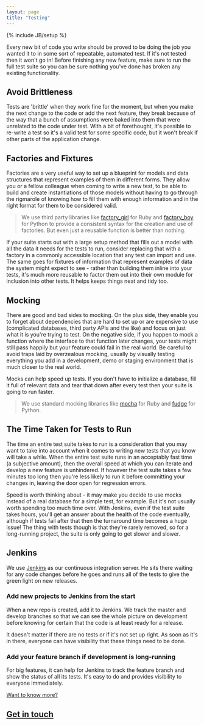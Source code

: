 ```yaml
---
layout: page
title: "Testing"
---
```

{% include JB/setup %}

Every new bit of code you write should be proved to be doing the job you wanted it to in some sort of repeatable, automated test.  If it's not tested then it won't go in!  Before finishing any new feature, make sure to run the full test suite so you can be sure nothing you've done has broken any existing functionality.



Avoid Brittleness
-----------------

Tests are 'brittle' when they work fine for the moment, but when you make the next change to the code or add the next feature, they break because of the way that a bunch of assumptions were baked into them that were unrelated to the code under test.  With a bit of forethought, it's possible to re-write a test so it's a valid test for some specific code, but it won't break if other parts of the application change.

Factories and Fixtures
----------------------

Factories are a very useful way to set up a blueprint for models and data structures that represent examples of them in different forms.  They allow you or a fellow colleague when coming to write a new test, to be able to build and create instantiations of those models without having to go through the rigmarole of knowing how to fill them with enough information and in the right format for them to be considered valid.

>We use third party libraries like [factory_girl](https://github.com/thoughtbot/factory_girl) for Ruby and [factory_boy](https://github.com/dnerdy/factory_boy) for Python to provide a consistent syntax for the creation and use of factories.  But even just a reusable function is better than nothing.

If your suite starts out with a large setup method that fills out a model with all the data it needs for the tests to run, consider replacing that with a factory in a commonly accessible location that any test can import and use.  The same goes for fixtures of information that represent examples of data the system might expect to see - rather than building them inline into your tests, it's much more reusable to factor them out into their own module for inclusion into other tests.  It helps keeps things neat and tidy too.


Mocking
-------

There are good and bad sides to mocking.  On the plus side, they enable you to forget about dependencies that are hard to set up or are expensive to use (complicated databases, third party APIs and the like) and focus on just what it is you're trying to test.  On the negative side, if you happen to mock a function where the interface to that function later changes, your tests might still pass happily but your feature could fail in the real world.  Be careful to avoid traps laid by overzealous mocking, usually by visually testing everything you add in a development, demo or staging environment that is much closer to the real world.

Mocks can help speed up tests.  If you don't have to initialize a database, fill it full of relevant data and tear that down after every test then your suite is going to run faster.

>We use standard mocking libraries like [mocha](https://github.com/freerange/mocha) for Ruby and [fudge](http://farmdev.com/projects/fudge/) for Python.


The Time Taken for Tests to Run
-----

The time an entire test suite takes to run is a consideration that you may want to take into account when it comes to writing new tests that you know will take a while.  When the entire test suite runs in an acceptably fast time (a subjective amount), then the overall speed at which you can iterate and develop a new feature is unhindered.  If however the test suite takes a few minutes too long then you're less likely to run it before committing your changes in, leaving the door open for regression errors.

Speed is worth thinking about - it may make you decide to use mocks instead of a real database for a simple test, for example.  But it's not usually worth spending too much time over.  With Jenkins, even if the test suite takes hours, you'll get an answer about the health of the code eventually, although if tests fail after that then the turnaround time becomes a huge issue!  The thing with tests though is that they're rarely removed, so for a long-running project, the suite is only going to get slower and slower.


Jenkins
---------

We use [Jenkins](http://jenkins-ci.org/) as our continuous integration server.  He sits there waiting for any code changes before he goes and runs all of the tests to give the green light on new releases.

### Add new projects to Jenkins from the start

When a new repo is created, add it to Jenkins.  We track the master and develop branches so that we can see the whole picture on development before knowing for certain that the code is at least ready for a release.

It doesn't matter if there are no tests or if it's not set up right.  As soon as it's in there, everyone can have visibility that these things need to be done.

<!-- ### How to add a new repo or branch to Jenkins

TODO: Explain how to add to the jenkins templates
 TODO: Explain jenkins.sh -->

### Add your feature branch if development is long-running

For big features, it can help for Jenkins to track the feature branch and show the status of all its tests.  It's easy to do and provides visibility to everyone immediately.

<div class="dotted-rule">
</div>
<section class='text-block'>
  <div class='footer'>
    <a href='https://www.adaptivelab.com/contact'>
      <div class='caption'>
        Want to know more?
      </div>
      <h2>
        Get in touch
        <div class='forward-arrow'>
        </div>
      </h2>
    </a>
  </div>
</section>
